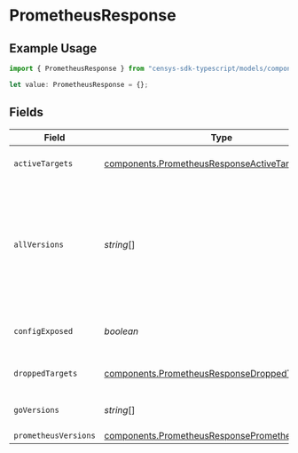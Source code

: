 # PrometheusResponse

## Example Usage

```typescript
import { PrometheusResponse } from "censys-sdk-typescript/models/components";

let value: PrometheusResponse = {};
```

## Fields

| Field                                                                                                              | Type                                                                                                               | Required                                                                                                           | Description                                                                                                        |
| ------------------------------------------------------------------------------------------------------------------ | ------------------------------------------------------------------------------------------------------------------ | ------------------------------------------------------------------------------------------------------------------ | ------------------------------------------------------------------------------------------------------------------ |
| `activeTargets`                                                                                                    | [components.PrometheusResponseActiveTarget](../../models/components/prometheusresponseactivetarget.md)[]           | :heavy_minus_sign:                                                                                                 | List of active targets.                                                                                            |
| `allVersions`                                                                                                      | *string*[]                                                                                                         | :heavy_minus_sign:                                                                                                 | List of the versions of everything that Prometheus finds i.e., version of Prometheus, Go, Node, cAdvisor, etc.     |
| `configExposed`                                                                                                    | *boolean*                                                                                                          | :heavy_minus_sign:                                                                                                 | True when the config endpoint is exposed.                                                                          |
| `droppedTargets`                                                                                                   | [components.PrometheusResponseDroppedTarget](../../models/components/prometheusresponsedroppedtarget.md)[]         | :heavy_minus_sign:                                                                                                 | List of dropped targets.                                                                                           |
| `goVersions`                                                                                                       | *string*[]                                                                                                         | :heavy_minus_sign:                                                                                                 | List of the versions of Go.                                                                                        |
| `prometheusVersions`                                                                                               | [components.PrometheusResponsePrometheusVersion](../../models/components/prometheusresponseprometheusversion.md)[] | :heavy_minus_sign:                                                                                                 | N/A                                                                                                                |